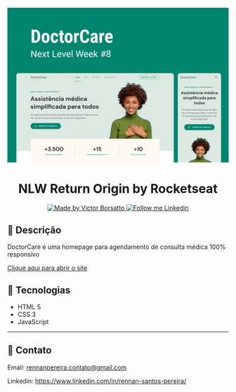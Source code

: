 ![preview](./github/preview.png)

<h1 align="center">
	NLW Return Origin by Rocketseat
</h1>

<p align="center">
  <a href="https://github.com/RennanPereira">
    <img alt="Made by Victor Borsatto" src="https://img.shields.io/badge/Made%20by-Rennan%20Pereira-2ecc71">
  </a>

  <a href="https://www.linkedin.com/in/rennan-santos-pereira/" target="_blank">
    <img alt="Follow me Linkedin" src="https://img.shields.io/badge/Follow%20up-rennanpereira-2ecc71?style=social&logo=linkedin">
  </a>
</p>

## 📝 Descrição

DoctorCare é uma homepage para agendamento de consulta médica 100% responsivo 

[Clique aqui para abrir o site](https://rennanpereira.github.io/DoctorCare/)

## 🚀 Tecnologias

- HTML 5
- CSS 3
- JavaScript

---
## 💜 Contato
Email:
rennanpereira.contato@gmail.com

Linkedin:
https://www.linkedin.com/in/rennan-santos-pereira/
